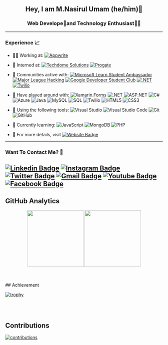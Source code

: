 <p align="center">
<!--     <img src="Assets/Aditya.png" width="180"> -->
</p>
<h2 align="center"> Hey, I am M.Nasirul Umam (he/him)👋 </h2>
<h3 align="center"> Web Develope🥑and Technology Enthusiast👨‍💻 </h3>

---

### Experience 📈

- 👩‍💻 Working at: [![Appwrite](https://img.shields.io/badge/-Appwrite-f02e65?style=plastic&logo=Appwrite&logoColor=white)](https://appwrite.io)
- 🤵 Interned at: [![Techdome Solutions](https://img.shields.io/badge/-Techdome_Solutions-blue?style=plastic&logo=Website&logoColor=white)](https://www.linkedin.com/company/techdome-solutions/) [![Progate](http://img.shields.io/badge/-Progate-purple?style=plastic&logo=progate&logoColor=white&link=https://progate.com/)](https://progate.com/)
- 🙌 Communities active with: [![Microsoft Learn Student Ambassador](https://img.shields.io/badge/-Microsoft_Learn_Student_Ambassador-blue?style=plastic&logo=microsoft&link=https://studentambassadors.microsoft.com/en-US/profile/3686)](https://studentambassadors.microsoft.com/en-US/profile/3686) [![Major League Hacking](http://img.shields.io/badge/-Major_League_Hacking-white?style=plastic&logo=major-league-hacking&logoColor=265A8F&link=https://mlh.io/)](https://mlh.io/) [![Google Developer Student Club](https://img.shields.io/badge/-Google_Developer_Student_Club:_Amity_University,_Noida-red?style=plastic&logo=google&logoColor=white&link=https://bit.ly/dsc-amity-discord)](https://bit.ly/dsc-amity-discord) [![.NET](http://img.shields.io/badge/-.NET_Foundation-purple?style=plastic&logo=.Net&logoColor=white&link=https://dotnetfoundation.org/)](https://dotnetfoundation.org/) [![Twilio](https://img.shields.io/badge/-Twilio_Champions-navy?style=plastic&logo=twilio)](https://twilio.com/champions)

- 🔭 Have played around with: ![Xamarin.Forms](https://img.shields.io/badge/-Xamarin.Forms-blue?style=plastic&logo=xamarin&logoColor=white) ![.NET](http://img.shields.io/badge/-.NET_Core-purple?style=plastic&logo=.Net&logoColor=white) ![ASP.NET](https://img.shields.io/badge/-ASP.NET-blue?style=plastic&amp;logo=.Net&amp;logoColor=white) ![C#](http://img.shields.io/badge/-C%23-orange?style=plastic&logo=c-sharp&logoColor=white) ![Azure](https://img.shields.io/badge/-Microsoft_Azure-azure?style=plastic&logo=microsoft-azure&logoColor=blue) ![Java](https://img.shields.io/badge/-Java-red?style=plastic&logo=java&logoColor=white) ![MySQL](https://img.shields.io/badge/-MySQL-yellow?style=plastic&amp;logo=mysql&amp;logoColor=white) ![SQL](https://img.shields.io/badge/-SQL-green?style=plastic&logo=Microsoft-SQL-Server) ![Twilio](https://img.shields.io/badge/-Twilio-navy?style=plastic&logo=twilio) ![HTML5](https://img.shields.io/badge/-HTML5-E34F26?style=plastic&logo=html5&logoColor=white) ![CSS3](https://img.shields.io/badge/-CSS3-1572B6?style=plastic&logo=css3) 

- 🔧 Using the following tools: ![Visual Studio](https://img.shields.io/badge/-Visual_Studio-violet?style=plastic&logo=visual-studio) ![Visual Studio Code](https://img.shields.io/badge/-VS_Code-blue?style=plastic&logo=visual-studio-code) ![Git](https://img.shields.io/badge/-Git-orange?style=plastic&logo=git&logoColor=white) ![GitHub](https://img.shields.io/badge/-GitHub-purple?style=plastic&logo=github)

- 🌱 Currently learning:  ![JavaScript](https://img.shields.io/badge/-JavaScript-purple?style=plastic&logo=javascript) ![MongoDB](https://img.shields.io/badge/-MongoDB-white?style=plastic&logo=mongodb) ![PHP](https://img.shields.io/badge/-PHP-black?style=plastic&amp;logo=php&amp;logoColor=white)

- 📜 For more details, visit [![Website Badge](https://img.shields.io/badge/-My_Website-blue?style=plastic&logo=Website&logoColor=white)](https://oberai.dev)

---

### Want To Contact Me? 📱

[![Linkedin Badge](https://img.shields.io/badge/-M.Nasirul_Umam-blue?style=plastic&logo=Linkedin&logoColor=white&link=https://www.linkedin.com/in/m-nasirul-umam-9735b1214/)](https://www.linkedin.com/in/m-nasirul-umam-9735b1214/)
[![Instagram Badge](https://img.shields.io/badge/-mnasirulumam97-purple?style=plastic&logo=instagram&logoColor=white&link=https://instagram.com/mnasirulumam97/)](https://instagram.com/mnasirulumam97)
[![Twitter Badge](https://img.shields.io/badge/-mnasirulumam1-blue?style=plastic&logo=Twitter&logoColor=white&link=https://twitter.com/mnasirulumam1/)](https://twitter.com/mnasirulumam1/)
[![Gmail Badge](https://img.shields.io/badge/mnasirulumam73@gmail.com-white?style=plastic&logo=Gmail&logoColor=&link=mailto:mnasirulumam73@gmail.com)](mailto:mnasirulumam73.com)
[![Youtube Badge](https://img.shields.io/badge/-M.Nasirul_Umam-darkred?style=plastic&logo=youtube&logoColor=white&link=https://www.youtube.com/channel/UCVEOLv8cbsW-nf5HBXXvMgw)](https://www.youtube.com/channel/UCVEOLv8cbsW-nf5HBXXvMgw)
[![Facebook Badge](https://img.shields.io/badge/-M.Nasirul_Umam-blue?style=plastic&logo=Facebook&logoColor=white&link=https://facebook.com/nasirol.intelejenss)](https://www.facebook.com/nasirol.intelejenss/)
---

## GitHub Analytics
<p align="center">
<a href="https://github.com/MNasirulUmam">
  <img height="180em" src="https://github-readme-stats.vercel.app/api?username=MNasirulUmam&show_icons=true&theme=algolia&include_all_commits=true&count_private=true"/>
  <img height="180em" src="https://github-readme-stats.vercel.app/api/top-langs/?username=MNasirulUmam&theme=algolia"/>
</a>
</p>
<br><br>
## Achievement

[![trophy](https://github-profile-trophy.vercel.app/?username=MNasirulUmam&theme=juicyfresh&no-bg=false)](https://github.com/MNasirulUmam)

<br/><br/>
## Contributions

[![contributions](https://activity-graph.herokuapp.com/graph?username=MNasirulUmam&theme=xcode&area=true)](https://github.com/MNasirulUmam)
